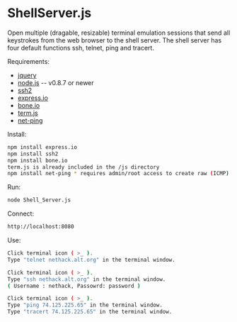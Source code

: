 ShellServer.js
==============

Open multiple (dragable, resizable) terminal emulation sessions that send all keystrokes from the web browser to the shell server. The shell server has four default functions ssh, telnet, ping and tracert. 


Requirements:
* [jquery](http://jquery.com/)
* [node.js](http://nodejs.org/) -- v0.8.7 or newer
* [ssh2](https://github.com/mscdex/ssh2)
* [express.io](https://github.com/techpines/express.io)
* [bone.io](https://github.com/techpines/bone.io)
* [term.js](https://github.com/chjj/term.js)
* [net-ping](https://npmjs.org/package/net-ping/)

Install:
```bash
npm install express.io
npm install ssh2
npm install bone.io
term.js is already included in the /js directory
npm install net-ping * requires admin/root access to create raw (ICMP) packets
```


Run:
```bash
node Shell_Server.js
```


Connect:
```bash
http://localhost:8080
```


Use:
```bash
Click terminal icon ( >_ ). 
Type "telnet nethack.alt.org" in the terminal window.

Click terminal icon ( >_ ). 
Type "ssh nethack.alt.org" in the terminal window. 
( Username : nethack, Passowrd: password )

Click terminal icon ( >_ ). 
Type "ping 74.125.225.65" in the terminal window. 
Type "tracert 74.125.225.65" in the terminal window. 

```
